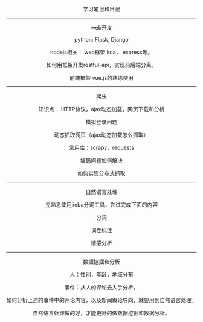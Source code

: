 <center>学习笔记和日记

---
<center>web开发


python: Flask, Django

nodejs相关： web框架 koa， express等。

如何用框架开发restful-api，实现前后端分离。

前端框架 vue.js的熟练使用


---
<center>爬虫

知识点： HTTP协议，ajax动态加载，网页下载和分析

模拟登录问题

动态抓取网页（ajax动态加载怎么抓取）

常用库：scrapy，requests

编码问题如何解决

如何实现分布式抓取

---
<center>自然语言处理

先熟悉使用jieba分词工具，尝试完成下面的内容

分词

词性标注

情感分析

---

<center>数据挖掘和分析

人：性别，年龄，地域分布

事件：从人的评论去入手分析。

如何分析上述的事件中的评论内容，以及新闻舆论导向，就要用到自然语言处理。

自然语言处理做的好，才能更好的做数据挖掘和数据分析。
